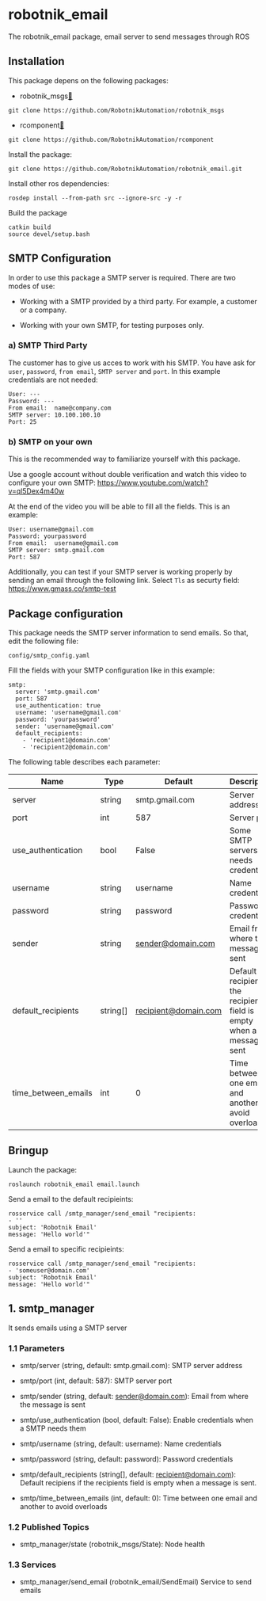 # robotnik_email

The robotnik_email package, email server to send messages through ROS

## Installation

This package depens on the following packages:

- robotnik_msgs[🔗](https://github.com/RobotnikAutomation/robotnik_msgs)

```
git clone https://github.com/RobotnikAutomation/robotnik_msgs
```

- rcomponent[🔗](https://github.com/RobotnikAutomation/rcomponent)

```
git clone https://github.com/RobotnikAutomation/rcomponent
```

Install the package:

```
git clone https://github.com/RobotnikAutomation/robotnik_email.git
```

Install other ros dependencies:

```
rosdep install --from-path src --ignore-src -y -r
```

Build the package
```
catkin build
source devel/setup.bash
```


## SMTP Configuration

In order to use this package a SMTP server is required. There are two modes of use:

- Working with a SMTP provided by a third party. For example, a customer or a company.

- Working with your own SMTP, for testing purposes only.

### a) SMTP Third Party

The customer has to give us acces to work with his SMTP. You have ask for ```user```, ```password```, ```from email```, ```SMTP server``` and ```port```. In this example credentials are not needed:

```
User: ---
Password: --- 
From email:  name@company.com
SMTP server: 10.100.100.10
Port: 25
```

### b) SMTP on your own

This is the recommended way to familiarize yourself with this package.

Use a google account without double verification and watch this video to configure your own SMTP: https://www.youtube.com/watch?v=ql5Dex4m40w

At the end of the video you will be able to fill all the fields. This is an example:

```
User: username@gmail.com
Password: yourpassword 
From email:  username@gmail.com
SMTP server: smtp.gmail.com
Port: 587
```

Additionally, you can test if your SMTP server is working properly by sending an email through the following link. Select ```Tls``` as securty field: https://www.gmass.co/smtp-test


## Package configuration

This package needs the SMTP server information to send emails. So that, edit the following file:

```
config/smtp_config.yaml
```

Fill the fields with your SMTP configuration like in this example:

```
smtp:
  server: 'smtp.gmail.com'
  port: 587
  use_authentication: true
  username: 'username@gmail.com'
  password: 'yourpassword'
  sender: 'username@gmail.com'
  default_recipients:
    - 'recipient1@domain.com'
    - 'recipient2@domain.com'
```

The following table describes each parameter:

| Name  | Type  | Default  | Description | 
|---|---|---|---|
| server  | string  | smtp.gmail.com  | Server address  |
| port  | int  | 587  | Server port  |
| use_authentication  | bool  | False  | Some SMTP servers needs credentials  |
| username  | string  | username  | Name credentials   |
| password  | string  | password  | Password credentials  |
| sender  | string  | sender@domain.com    | Email from where the message is sent  |
| default_recipients  | string[]  | recipient@domain.com  | Default recipiens if the recipients field is empty when a message is sent  |
| time_between_emails | int | 0 | Time between one email and another to avoid overloads |




## Bringup

Launch the package:

```
roslaunch robotnik_email email.launch
```

Send a email to the default recipieints:
```
rosservice call /smtp_manager/send_email "recipients:
- ''
subject: 'Robotnik Email'
message: 'Hello world'" 
```

Send a email to specific recipieints:
```
rosservice call /smtp_manager/send_email "recipients:
- 'someuser@domain.com'
subject: 'Robotnik Email'
message: 'Hello world'" 
```




## 1. smtp_manager

It sends emails using a SMTP server

### 1.1 Parameters

* smtp/server (string, default: smtp.gmail.com):
   SMTP server address

 * smtp/port (int, default: 587):
   SMTP server port  

 * smtp/sender (string, default: sender@domain.com):
   Email from where the message is sent

 * smtp/use_authentication (bool, default: False):
   Enable credentials when a SMTP needs them 

 * smtp/username (string, default: username):
   Name credentials

  * smtp/password (string, default: password):
   Password credentials

  * smtp/default_recipients (string[], default: recipient@domain.com):
    Default recipiens if the recipients field is empty when a message is sent.

  * smtp/time_between_emails (int, default: 0):
    Time between one email and another to avoid overloads
 

### 1.2 Published Topics

* smtp_manager/state (robotnik_msgs/State):
  Node health

### 1.3 Services
* smtp_manager/send_email (robotnik_email/SendEmail)
  Service to send emails

